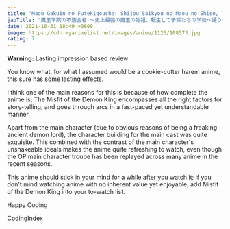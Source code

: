 ```yaml
---
title: "Maou Gakuin no Futekigousha: Shijou Saikyou no Maou no Shiso, Tensei shite Shison-tachi no Gakkou e Kayou"
japTitle: "魔王学院の不適合者 ～史上最強の魔王の始祖、転生して子孫たちの学校へ通う～"
date: 2021-10-31 18:49 +0800
image: https://cdn.myanimelist.net/images/anime/1126/108573.jpg
rating: 7
---
```


**Warning:** Lasting impression based review

You know what, for what I assumed would be a cookie-cutter harem anime, this sure has some lasting effects.

I think one of the main reasons for this is because of how complete the anime is; The Misfit of the Demon King encompasses all the right factors for story-telling, and goes through arcs in a fast-paced yet understandable manner.

Apart from the main character (due to obvious reasons of being a freaking ancient demon lord), the character building for the main cast was quite exquisite. This combined with the contrast of the main character's unshakeable ideals makes the anime quite refreshing to watch, even though the OP main character troupe has been replayed across many anime in the recent seasons.

This anime should stick in your mind for a while after you watch it; if you don't mind watching anime with no inherent value yet enjoyable, add Misfit of the Demon King into your to-watch list.

Happy Coding

CodingIndex
